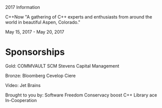 2017 Information

C++Now
"A gathering of C++ experts and enthusiasts from around the world in beautiful Aspen, Colorado."

May 15, 2017 - May 20, 2017


Sponsorships
============

Gold:
COMMVAULT
SCM Stevens Capital Management

Bronze:
Bloomberg
Cevelop
Ciere

Video:
Jet Brains

Brought to you by:
Software Freedom Conservacy
boost C++ Library
ace In-Cooperation


